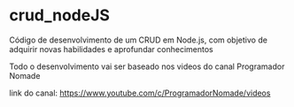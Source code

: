 # crud_nodeJS
Código  de desenvolvimento de um CRUD em Node.js, com objetivo de adquirir novas habilidades e aprofundar conhecimentos

Todo o desenvolvimento vai ser baseado nos videos do canal Programador Nomade

link do canal: https://www.youtube.com/c/ProgramadorNomade/videos
